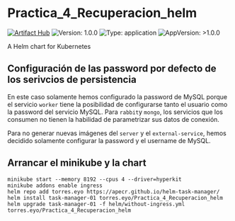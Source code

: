 # Practica_4_Recuperacion_helm

[![Artifact Hub](https://img.shields.io/endpoint?url=https://artifacthub.io/badge/repository/mca-03-02-practica4-recuperacion)](https://artifacthub.io/packages/search?repo=mca-03-02-practica4-recuperacion)
![Version: 1.0.0](https://img.shields.io/badge/Version-1.0.0-informational?style=flat-square) ![Type: application](https://img.shields.io/badge/Type-application-informational?style=flat-square) ![AppVersion: >1.0.0](https://img.shields.io/badge/AppVersion->1.0.0-informational?style=flat-square)

A Helm chart for Kubernetes

## Configuración de las password por defecto de los serivcios de persistencia

En este caso solamente hemos configurado la password de MySQL porque el servicio `worker` tiene la posibilidad de configurarse tanto el usuario como la password del servicio MySQL. Para `rabbit`y `mongo`, los servicios que los consumen no tienen la habilidad de parametrizar sus datos de conexión.

Para no generar nuevas imágenes del `server` y el `external-service`, hemos decidido solamente configurar la password y el username de MySQL.

## Arrancar el minikube y la chart

```
minikube start --memory 8192 --cpus 4 --driver=hyperkit
minikube addons enable ingress
helm repo add torres.eyo https://apecr.github.io/helm-task-manager/
helm install task-manager-01 torres.eyo/Practica_4_Recuperacion_helm
helm upgrade task-manager-01 -f helm/without-ingress.yml torres.eyo/Practica_4_Recuperacion_helm
```